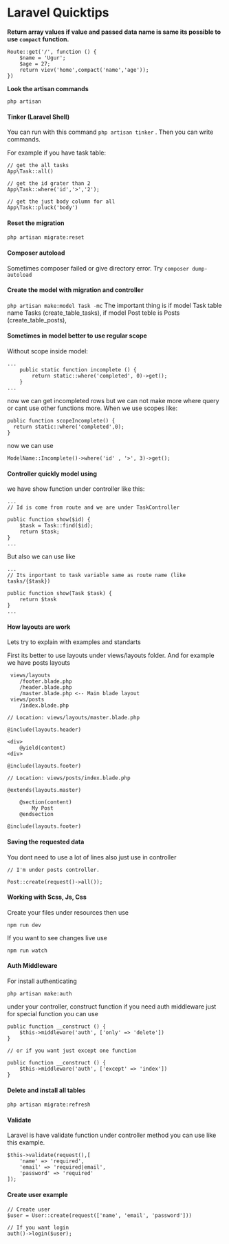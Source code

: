 # Laravel Quicktips

**Return array values if value and passed data name is same its possible to use `compact` function.**

```
Route::get('/', function () {
    $name = 'Ugur';
    $age = 27;
    return viev('home',compact('name','age'));
})
```


**Look the artisan commands**

`php artisan`
 


#### Tinker (Laravel Shell)

You can run with this command `php artisan tinker` . Then you can write commands.

For example if you have task table:
```
// get the all tasks
App\Task::all()

// get the id grater than 2
App\Task::where('id','>','2');

// get the just body column for all
App\Task::pluck('body')
```
 
 
#### Reset the migration 

`php artisan migrate:reset`



#### Composer autoload 

Sometimes composer failed or give directory error. Try `composer dump-autoload`


#### Create the model with migration and controller 

`php artisan make:model Task -mc`
The important thing is if model Task table name Tasks (create_table_tasks), if model Post teble is Posts (create_table_posts),


#### Sometimes in model better to use regular scope 
Without scope inside model:
```
...
    public static function incomplete () {
        return static::where('completed', 0)->get();
    }
...
```
now we can get incompleted rows but we can not make more where query or cant use other functions more. When we use scopes like:

```
public function scopeIncomplete() { 
  return static::where('completed',0);
}

``` 

now we can use 

```
ModelName::Incomplete()->where('id' , '>', 3)->get();

```

#### Controller quickly model using
we have show function under controller like this:

```
...
// Id is come from route and we are under TaskController

public function show($id) {
    $task = Task::find($id);
    return $task;
}
...
```

But also we can use like 

```
...
// Its inportant to task variable same as route name (like tasks/{$task})

public function show(Task $task) {
    return $task
}
...
```

#### How layouts are work
Lets try to explain with examples and standarts

First its better to use layouts under views/layouts folder. And for example we have posts layouts
```
 views/layouts
    /footer.blade.php
    /header.blade.php
    /master.blade.php <-- Main blade layout
 views/posts
    /index.blade.php
```

```
// Location: views/layouts/master.blade.php

@include(layouts.header)

<div>
    @yield(content)
<div>

@include(layouts.footer)
```

```
// Location: views/posts/index.blade.php

@extends(layouts.master)

    @section(content)
        My Post
    @endsection

@include(layouts.footer)
```

#### Saving the requested data
You dont need to use a lot of lines also just use in controller

```
// I'm under posts controller.

Post::create(request()->all());

```


#### Working with Scss, Js, Css
Create your files under resources then use

```
npm run dev
```
If you want to see changes live use
```
npm run watch
```

#### Auth Middleware
For install authenticating 
```
php artisan make:auth
```

under your controller, construct function if you need auth middleware just for special function you can use

```
public function __construct () {
    $this->middleware('auth', ['only' => 'delete'])
} 

// or if you want just except one function

public function __construct () {
    $this->middleware('auth', ['except' => 'index'])
} 
```

#### Delete and install all tables
```
php artisan migrate:refresh
```

#### Validate
Laravel is have validate function under controller method you can use like this example.
```
$this->validate(request(),[
    'name' => 'required',
    'email' => 'required|email',
    'password' => 'required'
]);
```

#### Create user example

```
// Create user
$user = User::create(request(['name', 'email', 'password']))

// If you want login
auth()->login($user);
```







